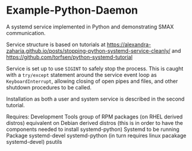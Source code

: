 # Example-Python-Daemon

A systemd service implemented in Python and demonstrating SMAX communication.

Service structure is based on tutorials at https://alexandra-zaharia.github.io/posts/stopping-python-systemd-service-cleanly/ and https://github.com/torfsen/python-systemd-tutorial

Service is set up to use `SIGINT` to safely stop the process.  This is caught with a `try/except` statement around the service event loop as `KeyboardInterrupt`, allowing closing of open pipes and files, and other shutdown procedures to be called.

Installation as both a user and system service is described in the second tutorial.

Requires:
Development Tools group of RPM packages (on RHEL derived distros)
equivalent on Debian derived distros
    (this is in order to have the components needed to install systemd-python)
Systemd to be running
Package systemd-devel
systemd-python (in turn requires linux pacakage systemd-devel)
psutils

